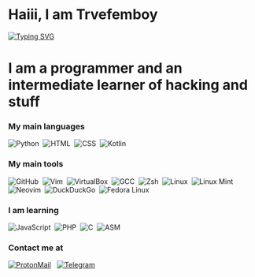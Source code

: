 # Haiii, I am Trvefemboy

[![Typing SVG](https://readme-typing-svg.herokuapp.com?font=Fira+Code&pause=1000&color=BE49F7&width=435&lines=Hello%2C+I+am+Trvefemboy)](https://git.io/typing-svg) 

# I am a programmer and an intermediate learner of hacking and stuff

### My main languages
![Python](https://img.shields.io/badge/-Python-3776AB?style=flat-square&logo=python&logoColor=white)&nbsp;
![HTML](https://img.shields.io/badge/-HTML-E34F26?style=flat-square&logo=html5&logoColor=white)&nbsp;
![CSS](https://img.shields.io/badge/-CSS-1572B6?style=flat-square&logo=css3&logoColor=white)&nbsp;
![Kotlin](https://img.shields.io/badge/Kotlin-Programming%20Language-%7F52B4?style=for-the-badge&logo=kotlin&logoColor=white)&nbsp;

### My main tools
![GitHub](https://img.shields.io/badge/-GitHub-181717?style=flat-square&logo=github&logoColor=white)&nbsp;
![Vim](https://img.shields.io/badge/-Vim-019733?style=flat-square&logo=vim&logoColor=white)&nbsp;
![VirtualBox](https://img.shields.io/badge/-VirtualBox-183A61?style=flat-square&logo=virtualbox&logoColor=white)&nbsp;
![GCC](https://img.shields.io/badge/-GCC-5C9F2B?style=flat-square&logo=gcc&logoColor=white)&nbsp;
![Zsh](https://img.shields.io/badge/-Zsh-4E8C2A?style=flat-square&logo=zsh&logoColor=white)&nbsp;
![Linux](https://img.shields.io/badge/-Linux-FCC624?style=flat-square&logo=linux&logoColor=black)&nbsp;
![Linux Mint](https://img.shields.io/badge/-Linux%20Mint-87CF3F?style=flat-square&logo=linuxmint&logoColor=white)&nbsp;
![Neovim](https://img.shields.io/badge/-Neovim-57A143?style=flat-square&logo=neovim&logoColor=white)&nbsp;
![DuckDuckGo](https://img.shields.io/badge/DuckDuckGo?style=for-the-badge&logo=duckduckgo&logoColor=white)&nbsp;
![Fedora Linux](https://img.shields.io/badge/Fedora-Linux-%234F81C1?style=for-the-badge&logo=fedora&logoColor=white)&nbsp;

### I am learning
![JavaScript](https://img.shields.io/badge/-JavaScript-F7DF1E?style=flat-square&logo=javascript&logoColor=black)&nbsp;
![PHP](https://img.shields.io/badge/-PHP-777BB4?style=flat-square&logo=php&logoColor=white)&nbsp;
![C](https://img.shields.io/badge/-C-A8B9CC?style=flat-square&logo=c&logoColor=black)&nbsp;
![ASM](https://img.shields.io/badge/-ASM-6E4C3A?style=flat-square&logo=assemblyscript&logoColor=white)&nbsp;

### Contact me at
<a href="mailto:trvefemboykvlt@proton.me"><img src="https://img.shields.io/badge/-ProtonMail-5C67F2?style=flat-square&logo=protonmail&logoColor=white" alt="ProtonMail" /></a> &nbsp;
<a href="https://t.me/Trvefemboy1337"><img src="https://img.shields.io/badge/-Telegram-0088CC?style=flat-square&logo=telegram&logoColor=white" alt="Telegram" /></a> &nbsp;

